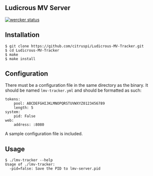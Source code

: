 ## Ludicrous MV Server

[![wercker status](https://app.wercker.com/status/f86323ec0e58822770ce55241591999c/s/master "wercker status")](https://app.wercker.com/project/bykey/f86323ec0e58822770ce55241591999c)

## Installation

    $ git clone https://github.com/citruspi/Ludicrous-MV-Tracker.git
    $ cd Ludicrous-MV-Tracker
    $ make
    $ make install

## Configuration

There must be a configuration file in the same directory as the binary. It should be named `lmv-tracker.yml` and should be formatted as such:

```
tokens:
    pool: ABCDEFGHIJKLMNOPQRSTUVWXYZ0123456789
    length: 5
system:
    pid: False
web:
    address: :8080
```

A sample configuration file is included.

## Usage

    $ ./lmv-tracker --help
    Usage of ./lmv-tracker:
      -pid=false: Save the PID to lmv-server.pid
